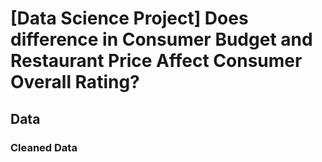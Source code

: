 # [Data Science Project] Does difference in Consumer Budget and Restaurant Price Affect Consumer Overall Rating?

## Data
### Cleaned Data 
